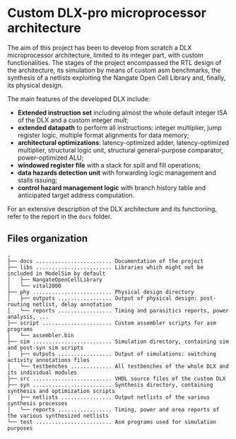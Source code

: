 # Custom DLX-pro microprocessor architecture
The aim of this project has been to develop from scratch a DLX microprocessor architecture, limited to its integer part, with custom functionalities. The stages of the project encompassed the RTL design of the architecture, its simulation by means of custom asm benchmarks, the synthesis of a netlists exploiting the Nangate Open Cell Library and, finally, its physical design.

The main features of the developed DLX include:
* **Extended instruction set** including almost the whole default integer ISA of the DLX and a custom integer *mult*;
* **extended datapath** to perform all instructions: integer multiplier, jump register logic,
multiple format alignments for data memory;
* **architectural optimizations**: latency-optimized adder, latency-optimized multiplier,
structural logic unit, structural general-purpose comparator, power-optimized ALU;
* **windowed register file** with a stack for spill and fill operations;
* **data hazards detection unit** with forwarding logic management and stalls issuing;
* **control hazard management logic** with branch history table and anticipated target
address computation.

For an extensive description of the DLX architecture and its functioning, refer to the report in the `docs` folder.

## Files organization
    .
    ├── docs ........................ Documentation of the project
    ├── libs ........................ Libraries which might not be included in ModelSim by default
    │   ├── NangateOpenCellLibrary
    │   └── vital2000
    ├── phy ......................... Physical design directory
    │   ├── outputs ................. Output of physical design: post-routing netlist, delay annotation
    │   └── reports ................. Timing and parasitics reports, power analysis, ...
    ├── script ...................... Custom assembler scripts for asm programs
    │   └── assembler.bin
    ├── sim ......................... Simulation directory, containing sim and post-syn sim scripts
    │   ├── outputs ................. Output of simulations: switching activity annotations files
    │   └── testbenches ............. All testbenches of the whole DLX and its individual modules
    ├── src ......................... VHDL source files of the custom DLX
    ├── syn ......................... Synthesis directory, containing synthesis and optimization scripts
    │   ├── netlists ................ Output netlists of the various synthesis processes
    │   └── reports ................. Timing, power and area reports of the various synthesized netlists
    └── test ........................ Asm programs used for simulation purposes
